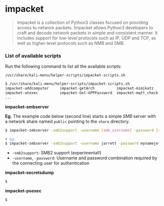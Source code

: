 # impacket

> Impacket is a collection of Python3 classes focused on providing access to network packets. Impacket allows Python3 developers to craft and decode network packets in simple and consistent manner. It includes support for low-level protocols such as IP, UDP and TCP, as well as higher-level protocols such as NMB and SMB.

### List of available scripts

Run the following command to list all the available scripts:

`/usr/share/kali-menu/helper-scripts/impacket-scripts.sh`

```bash
$ /usr/share/kali-menu/helper-scripts/impacket-scripts.sh
impacket-addcomputer     impacket-getArch          impacket-mimikatz       impacket-rbcd           impacket-sniff
impacket-atexec          impacket-Get-GPPPassword  impacket-mqtt_check     impacket-rdp_check      impacket-sniffer
...
```



**impacket-smbserver**

**Eg.** The example code below (second line) starts a simple _SMB_ server with a network share named `public` pointing to the `share` directory.

```bash
$ impacket-smbserver -smb2support -username [smb_username] -password [smb_password] [sharename] [dir]

# eg.
$ impacket-smbserver -smb2support -username jarrett -password mynamejeff public share
```

* -`smb2support`: SMB2 support (experimental!)
* `-username`, `-password`: Username and password combination required by the connecting user for authentication

**impacket-secretsdump**

```bash
$ 
```

**impacket-psexec**

```bash
$ 
```
